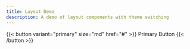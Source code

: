 ```yaml
---
title: Layout Demo
description: A demo of layout components with theme switching
---
```


{{< button variant="primary" size="md" href="#" >}}
Primary Button
{{< /button >}}
